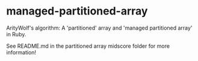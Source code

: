 # managed-partitioned-array
ArityWolf's algorithm: A 'partitioned' array and 'managed partitioned array' in Ruby.


See README.md in the partitioned array midscore folder for more information!
